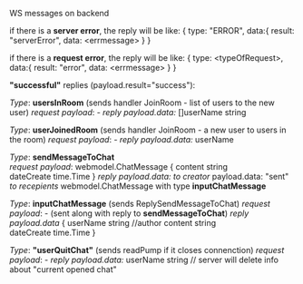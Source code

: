 WS messages on backend

if there is a **server error**, the reply will be like:
{
	type: "ERROR", 
	data:{
		result: "serverError", 
		data: \<errmessage\>
	}
}

if there is a **request error**, the reply will be like:
{
	type: \<typeOfRequest\>, 
	data:{
		result: "error", 
		data: \<errmessage\>
	}
}

**"successful"** replies (payload.result="success"):	

*Type*:  **usersInRoom** (sends handler JoinRoom - list of users to the new user)
	*request payload*:  - 
	*reply payload.data:* []userName string
 
*Type*:  **userJoinedRoom** (sends handler JoinRoom - a new user to users in the room)
	*request payload*:  - 
	*reply payload.data:* userName


*Type*:  **sendMessageToChat**  
	*request payload*:  webmodel.ChatMessage
		{
			content       string   
			dateCreate    time.Time
		}
	*reply payload.data:* 
		*to creator*	payload.data: "sent"
		*to recepients* webmodel.ChatMessage with type  **inputChatMessage**

*Type*:  **inputChatMessage** (sends ReplySendMessageToChat)
	*request payload*:  -  (sent along with reply to **sendMessageToChat**)
	*reply payload.data*
		{
			userName    string   //author
			content     string   
			dateCreate  time.Time
		}


*Type*:  **"userQuitChat"** (sends readPump if it closes connenction)
	*request payload*:  -
	*reply payload.data:*  userName string // server will delete info about "current opened chat" 

